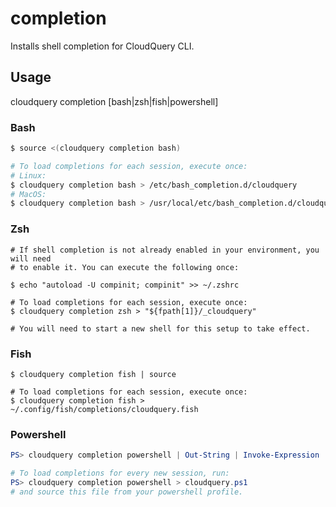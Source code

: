 # completion

Installs shell completion for CloudQuery CLI.

## Usage
cloudquery completion [bash|zsh|fish|powershell]

### Bash

```bash
$ source <(cloudquery completion bash)

# To load completions for each session, execute once:
# Linux:
$ cloudquery completion bash > /etc/bash_completion.d/cloudquery
# MacOS:
$ cloudquery completion bash > /usr/local/etc/bash_completion.d/cloudquery
```

### Zsh

```shell
# If shell completion is not already enabled in your environment, you will need
# to enable it. You can execute the following once:

$ echo "autoload -U compinit; compinit" >> ~/.zshrc

# To load completions for each session, execute once:
$ cloudquery completion zsh > "${fpath[1]}/_cloudquery"

# You will need to start a new shell for this setup to take effect.
```

### Fish

```shell
$ cloudquery completion fish | source

# To load completions for each session, execute once:
$ cloudquery completion fish > ~/.config/fish/completions/cloudquery.fish
```

### Powershell

```powershell
PS> cloudquery completion powershell | Out-String | Invoke-Expression

# To load completions for every new session, run:
PS> cloudquery completion powershell > cloudquery.ps1
# and source this file from your powershell profile.
```
